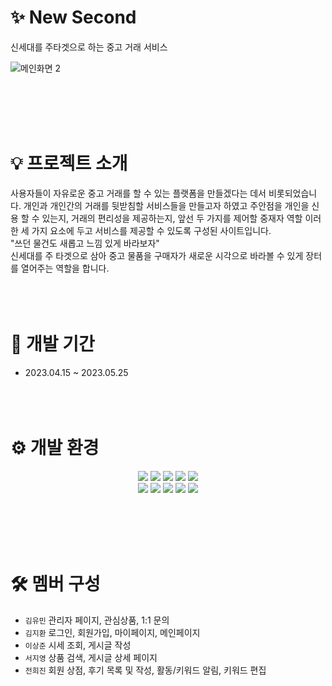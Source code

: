 # ✨ New Second
신세대를 주타겟으로 하는 중고 거래 서비스

![메인화면 2](https://github.com/bluebirdxday/NewSecond/assets/101131054/f1103989-51ad-40c0-86a4-f97d49fcbbdc)

<br></br>
<br></br>

# 💡 프로젝트 소개
사용자들이 자유로운 중고 거래를 할 수 있는 플랫폼을 만들겠다는 데서 비롯되었습니다.
개인과 개인간의 거래를 뒷받침할 서비스들을 만들고자 하였고 주안점을 개인을 신용 할 수 있는지, 거래의 편리성을 제공하는지, 앞선 두 가지를 제어할 중재자 역할 이러한 세 가지 요소에 두고 서비스를 제공할 수 있도록 구성된 사이트입니다.
<br> "쓰던 물건도 새롭고 느낌 있게 바라보자" <br>
신세대를 주 타겟으로 삼아 중고 물품을 구매자가 새로운 시각으로 바라볼 수 있게 장터를 열어주는 역할을 합니다.
<br></br>
<br></br>

# 📅 개발 기간
- 2023.04.15 ~ 2023.05.25
<br></br>
<br></br>

# ⚙ 개발 환경
<div align="center">
  <img src="https://img.shields.io/badge/Java 11-2C2255?style=for-the-badge&logo=Eclipse IDE&logoColor=white"/>
  <img src="https://img.shields.io/badge/Sring Framework-6DB33F?style=for-the-badge&logo=Spring&logoColor=white"/>
  <img src="https://img.shields.io/badge/Oracle-F80000?style=for-the-badge&logo=Oracle&logoColor=white"/>
    <img src="https://img.shields.io/badge/MyBatis-DB7093?style=for-the-badge&logo=MyBatis&logoColor=white"/>
  <img src="https://img.shields.io/badge/Maven-C71A36?style=for-the-badge&logo=Apache Maven&logoColor=white"/>
  <br>

  <img src="https://img.shields.io/badge/Apache Tomcat 9.0-F8DC75?style=for-the-badge&logo=apachetomcat&logoColor=black"/>
  <img src="https://img.shields.io/badge/JSP-00B2A5?style=for-the-badge&logo=JSP&logoColor=white"/>
  <img src="https://img.shields.io/badge/HTML5-E34F26?style=for-the-badge&logo=HTML5&logoColor=white"/>
  <img src="https://img.shields.io/badge/CSS3-1572B6?style=for-the-badge&logo=CSS3&logoColor=white"/>
  <img src="https://img.shields.io/badge/JavaScript-F7DF1E?style=for-the-badge&logo=JavaScript&logoColor=white"/>
</div>

<br></br>
<br></br>

# 🛠 멤버 구성

- `김유민` 관리자 페이지, 관심상품, 1:1 문의
- `김지환` 로그인, 회원가입, 마이페이지, 메인페이지
- `이상준` 시세 조회, 게시글 작성
- `서지영` 상품 검색, 게시글 상세 페이지
- `전희진` 회원 상점, 후기 목록 및 작성, 활동/키워드 알림, 키워드 편집
<br></br>
